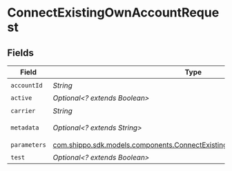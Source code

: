 # ConnectExistingOwnAccountRequest


## Fields

| Field                                                                                                                                                | Type                                                                                                                                                 | Required                                                                                                                                             | Description                                                                                                                                          | Example                                                                                                                                              |
| ---------------------------------------------------------------------------------------------------------------------------------------------------- | ---------------------------------------------------------------------------------------------------------------------------------------------------- | ---------------------------------------------------------------------------------------------------------------------------------------------------- | ---------------------------------------------------------------------------------------------------------------------------------------------------- | ---------------------------------------------------------------------------------------------------------------------------------------------------- |
| `accountId`                                                                                                                                          | *String*                                                                                                                                             | :heavy_check_mark:                                                                                                                                   | N/A                                                                                                                                                  | 321123                                                                                                                                               |
| `active`                                                                                                                                             | *Optional<? extends Boolean>*                                                                                                                        | :heavy_minus_sign:                                                                                                                                   | N/A                                                                                                                                                  |                                                                                                                                                      |
| `carrier`                                                                                                                                            | *String*                                                                                                                                             | :heavy_check_mark:                                                                                                                                   | N/A                                                                                                                                                  | fedex                                                                                                                                                |
| `metadata`                                                                                                                                           | *Optional<? extends String>*                                                                                                                         | :heavy_minus_sign:                                                                                                                                   | N/A                                                                                                                                                  | FEDEX Account                                                                                                                                        |
| `parameters`                                                                                                                                         | [com.shippo.sdk.models.components.ConnectExistingOwnAccountRequestParameters](../../models/components/ConnectExistingOwnAccountRequestParameters.md) | :heavy_check_mark:                                                                                                                                   | N/A                                                                                                                                                  |                                                                                                                                                      |
| `test`                                                                                                                                               | *Optional<? extends Boolean>*                                                                                                                        | :heavy_minus_sign:                                                                                                                                   | N/A                                                                                                                                                  | false                                                                                                                                                |
